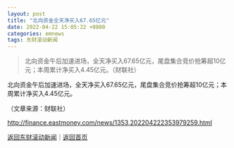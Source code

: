 ```yaml
---
layout: post
title: "北向资金全天净买入67.65亿元"
date: 2022-04-22 15:05:22 +0800
categories: emnews
tags: 东财滚动新闻
---
```

> 北向资金午后加速进场，全天净买入67.65亿元，尾盘集合竞价抢筹超10亿元；本周累计净买入4.45亿元。（财联社）

<p>北向资金午后加速进场，全天净买入67.65亿元，尾盘集合竞价抢筹超10亿元；本周累计净买入4.45亿元。</p><p class="em_media">（文章来源：财联社）</p>

<http://finance.eastmoney.com/news/1353,202204222353979259.html>

[返回东财滚动新闻](//finews.withounder.com/emnews/)｜[返回首页](//finews.withounder.com/)